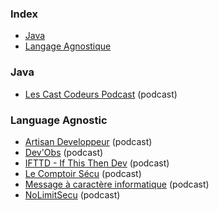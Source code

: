 ### Index

* [Java](#java)
* [Langage Agnostique](#language-agnostic)


### Java

* [Les Cast Codeurs Podcast](https://lescastcodeurs.com) (podcast)


### Language Agnostic

* [Artisan Developpeur](https://artisandeveloppeur.fr/podcast) (podcast)
* [Dev'Obs](https://devobs.p7t.tech) (podcast)
* [IFTTD - If This Then Dev](https://ifttd.io) (podcast)
* [Le Comptoir Sécu](https://www.comptoirsecu.fr) (podcast)
* [Message à caractère informatique](https://www.clever-cloud.com/fr/podcast) (podcast)
* [NoLimitSecu](https://www.nolimitsecu.fr) (podcast)
